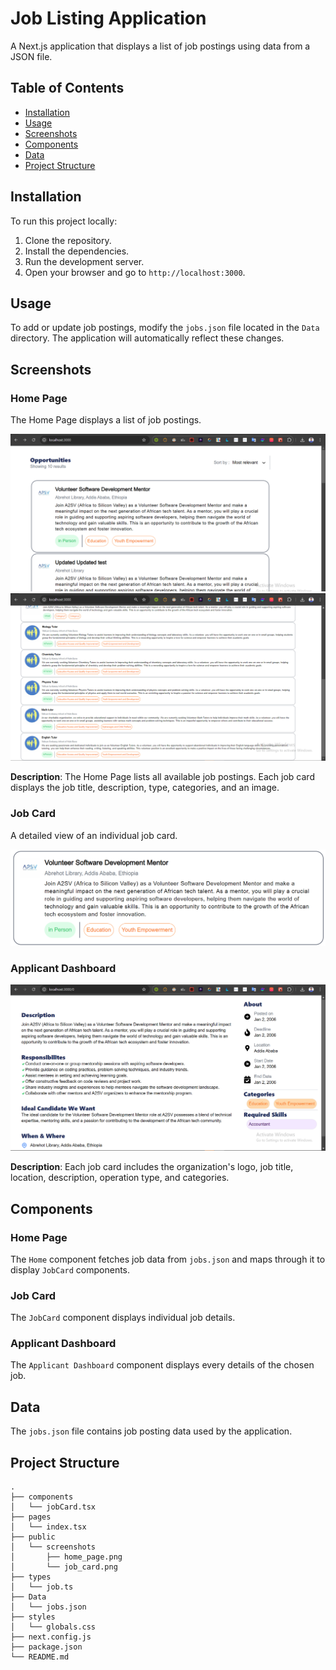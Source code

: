# Job Listing Application

A Next.js application that displays a list of job postings using data from a JSON file.

## Table of Contents

- [Installation](#installation)
- [Usage](#usage)
- [Screenshots](#screenshots)
- [Components](#components)
- [Data](#data)
- [Project Structure](#project-structure)

## Installation

To run this project locally:

1. Clone the repository.
2. Install the dependencies.
3. Run the development server.
4. Open your browser and go to `http://localhost:3000`.

## Usage

To add or update job postings, modify the `jobs.json` file located in the `Data` directory. The application will automatically reflect these changes.

## Screenshots

### Home Page

The Home Page displays a list of job postings.

![Home Page](./screenshots/home_page.png)
![Home Page](./screenshots/home_page2.png)

**Description**: The Home Page lists all available job postings. Each job card displays the job title, description, type, categories, and an image.

### Job Card

A detailed view of an individual job card.

![Job Card](./screenshots/job_card.png)

### Applicant Dashboard

![Job Card](./screenshots/dash_board.png)

**Description**: Each job card includes the organization's logo, job title, location, description, operation type, and categories.

## Components

### Home Page

The `Home` component fetches job data from `jobs.json` and maps through it to display `JobCard` components.

### Job Card

The `JobCard` component displays individual job details.

### Applicant Dashboard

The `Applicant Dashboard` component displays every details of the chosen job.

## Data

The `jobs.json` file contains job posting data used by the application.

## Project Structure

```
.
├── components
│   └── jobCard.tsx
├── pages
│   └── index.tsx
├── public
│   └── screenshots
│       ├── home_page.png
│       └── job_card.png
├── types
│   └── job.ts
├── Data
│   └── jobs.json
├── styles
│   └── globals.css
├── next.config.js
├── package.json
└── README.md
```
